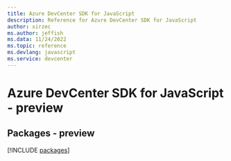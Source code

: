 ```yaml
---
title: Azure DevCenter SDK for JavaScript
description: Reference for Azure DevCenter SDK for JavaScript
author: xirzec
ms.author: jeffish
ms.data: 11/24/2022
ms.topic: reference
ms.devlang: javascript
ms.service: devcenter
---
```

# Azure DevCenter SDK for JavaScript - preview
## Packages - preview
[!INCLUDE [packages](devcenter-index.md)]